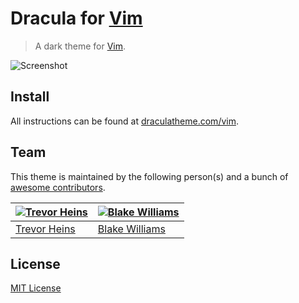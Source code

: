 # Dracula for [Vim](http://www.vim.org/)

> A dark theme for [Vim](http://www.vim.org/).

![Screenshot](https://draculatheme.com/assets/img/screenshots/vim.png)

## Install

All instructions can be found at [draculatheme.com/vim](https://draculatheme.com/vim).


## Team

This theme is maintained by the following person(s) and a bunch of [awesome contributors](https://github.com/dracula/vim/graphs/contributors).

[![Trevor Heins](https://avatars0.githubusercontent.com/u/1607028?v=3&s=70)](https://github.com/heinst) | [![Blake Williams](https://avatars0.githubusercontent.com/u/342554?v=3&s=70)](https://github.com/BlakeWilliams)
--- | ---
[Trevor Heins](https://github.com/heinst) | [Blake Williams](https://github.com/BlakeWilliams)

## License

[MIT License](./LICENSE)

